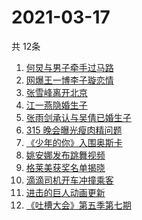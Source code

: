 # 2021-03-17
  共 12条

  <!-- BEGIN -->
  <!-- 最后更新时间:Wed Mar 17 2021 04:12:07 GMT+0000 (Coordinated Universal Time) -->
  1. [何炅与男子牵手过马路](https://www.zhihu.com/search?q=何炅)
1. [网爆王一博李子璇恋情](https://www.zhihu.com/search?q=王一博李子璇)
1. [张雪峰离开北京](https://www.zhihu.com/search?q=张雪峰)
1. [江一燕隐婚生子](https://www.zhihu.com/search?q=江一燕)
1. [张雨剑承认与吴倩已婚生子](https://www.zhihu.com/search?q=张雨剑吴倩)
1. [315 晚会曝光瘦肉精问题](https://www.zhihu.com/search?q=瘦肉精)
1. [《少年的你》入围奥斯卡](https://www.zhihu.com/search?q=少年的你)
1. [姚安娜发布跳舞视频](https://www.zhihu.com/search?q=姚安娜)
1. [格莱美获奖名单揭晓](https://www.zhihu.com/search?q=格莱美)
1. [滴滴司机开车冲撞乘客](https://www.zhihu.com/search?q=滴滴)
1. [进击的巨人动画更新](https://www.zhihu.com/search?q=进击的巨人)
1. [《吐槽大会》第五季第七期](https://www.zhihu.com/search?q=吐槽大会)
  <!-- END -->
  